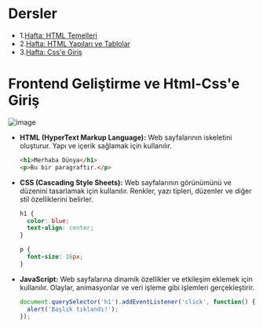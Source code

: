 # Dersler
- 1.[Hafta: HTML Temelleri](./hafta1.md)
- 2.[Hafta: HTML Yapıları ve Tablolar](./hafta2.md)
- 3.[Hafta: Css'e Giriş](./hafta3.md)

# Frontend Geliştirme ve Html-Css'e Giriş

![image](https://github.com/user-attachments/assets/c46e18ca-9501-4031-99dd-43d8e301f65e)

- **HTML (HyperText Markup Language):** Web sayfalarının iskeletini oluşturur. Yapı ve içerik sağlamak için kullanılır.
    
    ```html
    <h1>Merhaba Dünya</h1>
    <p>Bu bir paragraftır.</p>

    ```
    
- **CSS (Cascading Style Sheets):** Web sayfalarının görünümünü ve düzenini tasarlamak için kullanılır. Renkler, yazı tipleri, düzenler ve diğer stil özelliklerini belirler.
    
    ```css
    h1 {
      color: blue;
      text-align: center;
    }
    
    p {
      font-size: 16px;
    }
    
    ```
    
- **JavaScript:** Web sayfalarına dinamik özellikler ve etkileşim eklemek için kullanılır. Olaylar, animasyonlar ve veri işleme gibi işlemleri gerçekleştirir.
    
    ```jsx
    document.querySelector('h1').addEventListener('click', function() {
      alert('Başlık tıklandı!');
    });
    
    ```
